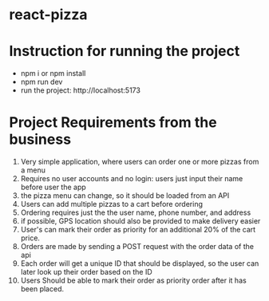 # react-pizza
# Instruction for running the project
- npm i or npm install
- npm run dev
- run the project: http://localhost:5173


# Project Requirements from the business

1. Very simple application, where users can order one or more pizzas from a menu
2. Requires no user accounts and no login: users just input their name before user the app
3. the pizza menu can change, so it should be loaded from an API
4. Users can add multiple pizzas to a cart before ordering
5. Ordering requires just the the user name, phone number, and address
6. if possible, GPS location should also be provided to make delivery easier
7. User's can mark their order as priority for an additional 20% of the cart price.
8. Orders are made by sending a POST request with the order data of the api
9. Each order will get a unique ID that should be displayed, so the user can later look up their order based on the ID
10. Users Should be able to mark their order as priority order after it has been placed.